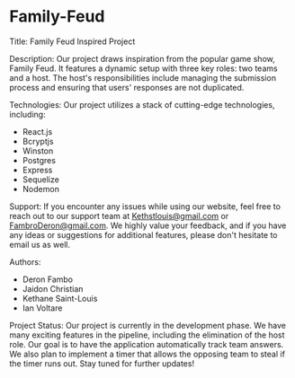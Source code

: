 # Family-Feud
Title: Family Feud Inspired Project

Description:
Our project draws inspiration from the popular game show, Family Feud. It features a dynamic setup with three key roles: two teams and a host. The host's responsibilities include managing the submission process and ensuring that users' responses are not duplicated.

Technologies:
Our project utilizes a stack of cutting-edge technologies, including:
- React.js
- Bcryptjs
- Winston
- Postgres
- Express
- Sequelize
- Nodemon

Support:
If you encounter any issues while using our website, feel free to reach out to our support team at Kethstlouis@gmail.com or FambroDeron@gmail.com. We highly value your feedback, and if you have any ideas or suggestions for additional features, please don't hesitate to email us as well.

Authors:
- Deron Fambo
- Jaidon Christian
- Kethane Saint-Louis
- Ian Voltare

Project Status:
Our project is currently in the development phase. We have many exciting features in the pipeline, including the elimination of the host role. Our goal is to have the application automatically track team answers. We also plan to implement a timer that allows the opposing team to steal if the timer runs out. Stay tuned for further updates!
